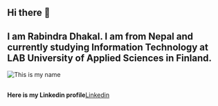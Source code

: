 ## Hi there 👋
## I am Rabindra Dhakal. I am from Nepal and currently studying Information Technology at LAB University of Applied Sciences in Finland.
![This is my name](https://github.com/user-attachments/assets/eef76416-3246-43ef-84ad-976c96df5bf0)
##

**Here is my Linkedin profile**[Linkedin](https://www.linkedin.com/in/rabindra-dhakal-8323421b4/)








<!--
**Rabindra720/Rabindra720** is a ✨ _special_ ✨ repository because its `README.md` (this file) appears on your GitHub profile.  

Here are some ideas to get you started:

- 🔭 I’m currently working on ...
- 🌱 I’m currently learning ...
- 👯 I’m looking to collaborate on ...
- 🤔 I’m looking for help with ...
- 💬 Ask me about ...
- 📫 How to reach me: ...
- 😄 Pronouns: ...
- ⚡ Fun fact: ...
-->
